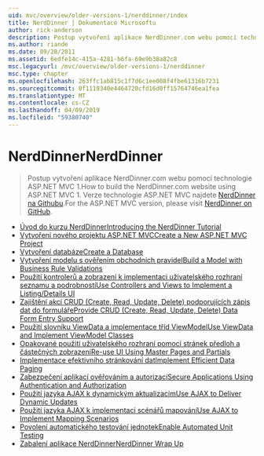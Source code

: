 ```yaml
---
uid: mvc/overview/older-versions-1/nerddinner/index
title: NerdDinner | Dokumentace Microsoftu
author: rick-anderson
description: Postup vytvoření aplikace NerdDinner.com webu pomocí technologie ASP.NET MVC 1. Verze technologie ASP.NET MVC 3 najdete na adrese nerddinner na Githubu.
ms.author: riande
ms.date: 09/28/2011
ms.assetid: 6edfe14c-415a-4281-b6fa-69e9b38a82c8
msc.legacyurl: /mvc/overview/older-versions-1/nerddinner
msc.type: chapter
ms.openlocfilehash: 263ffc1ab815c1f7d6c1ee008f4fbe61316b7231
ms.sourcegitcommit: 0f1119340e4464720cfd16d0ff15764746ea1fea
ms.translationtype: MT
ms.contentlocale: cs-CZ
ms.lasthandoff: 04/09/2019
ms.locfileid: "59380740"
---
```

# <a name="nerddinner"></a><span data-ttu-id="93cc7-104">NerdDinner</span><span class="sxs-lookup"><span data-stu-id="93cc7-104">NerdDinner</span></span>

> <span data-ttu-id="93cc7-105">Postup vytvoření aplikace NerdDinner.com webu pomocí technologie ASP.NET MVC 1.</span><span class="sxs-lookup"><span data-stu-id="93cc7-105">How to build the NerdDinner.com website using ASP.NET MVC 1.</span></span> <span data-ttu-id="93cc7-106">Verze technologie ASP.NET MVC najdete [NerdDinner na Githubu](https://github.com/AspNetMVPSamples/NerdDinner).</span><span class="sxs-lookup"><span data-stu-id="93cc7-106">For the ASP.NET MVC version, please visit [NerdDinner on GitHub](https://github.com/AspNetMVPSamples/NerdDinner).</span></span>


- [<span data-ttu-id="93cc7-107">Úvod do kurzu NerdDinner</span><span class="sxs-lookup"><span data-stu-id="93cc7-107">Introducing the NerdDinner Tutorial</span></span>](introducing-the-nerddinner-tutorial.md)
- [<span data-ttu-id="93cc7-108">Vytvoření nového projektu ASP.NET MVC</span><span class="sxs-lookup"><span data-stu-id="93cc7-108">Create a New ASP.NET MVC Project</span></span>](create-a-new-aspnet-mvc-project.md)
- [<span data-ttu-id="93cc7-109">Vytvoření databáze</span><span class="sxs-lookup"><span data-stu-id="93cc7-109">Create a Database</span></span>](create-a-database.md)
- [<span data-ttu-id="93cc7-110">Vytvoření modelu s ověřením obchodních pravidel</span><span class="sxs-lookup"><span data-stu-id="93cc7-110">Build a Model with Business Rule Validations</span></span>](build-a-model-with-business-rule-validations.md)
- [<span data-ttu-id="93cc7-111">Použití kontrolerů a zobrazení k implementaci uživatelského rozhraní seznamu a podrobností</span><span class="sxs-lookup"><span data-stu-id="93cc7-111">Use Controllers and Views to Implement a Listing/Details UI</span></span>](use-controllers-and-views-to-implement-a-listingdetails-ui.md)
- [<span data-ttu-id="93cc7-112">Zajištění akcí CRUD (Create, Read, Update, Delete) podporujících zápis dat do formuláře</span><span class="sxs-lookup"><span data-stu-id="93cc7-112">Provide CRUD (Create, Read, Update, Delete) Data Form Entry Support</span></span>](provide-crud-create-read-update-delete-data-form-entry-support.md)
- [<span data-ttu-id="93cc7-113">Použití slovníku ViewData a implementace tříd ViewModel</span><span class="sxs-lookup"><span data-stu-id="93cc7-113">Use ViewData and Implement ViewModel Classes</span></span>](use-viewdata-and-implement-viewmodel-classes.md)
- [<span data-ttu-id="93cc7-114">Opakované použití uživatelského rozhraní pomocí stránek předloh a částečných zobrazení</span><span class="sxs-lookup"><span data-stu-id="93cc7-114">Re-use UI Using Master Pages and Partials</span></span>](re-use-ui-using-master-pages-and-partials.md)
- [<span data-ttu-id="93cc7-115">Implementace efektivního stránkování dat</span><span class="sxs-lookup"><span data-stu-id="93cc7-115">Implement Efficient Data Paging</span></span>](implement-efficient-data-paging.md)
- [<span data-ttu-id="93cc7-116">Zabezpečení aplikací ověřováním a autorizací</span><span class="sxs-lookup"><span data-stu-id="93cc7-116">Secure Applications Using Authentication and Authorization</span></span>](secure-applications-using-authentication-and-authorization.md)
- [<span data-ttu-id="93cc7-117">Použití jazyka AJAX k dynamickým aktualizacím</span><span class="sxs-lookup"><span data-stu-id="93cc7-117">Use AJAX to Deliver Dynamic Updates</span></span>](use-ajax-to-deliver-dynamic-updates.md)
- [<span data-ttu-id="93cc7-118">Použití jazyka AJAX k implementaci scénářů mapování</span><span class="sxs-lookup"><span data-stu-id="93cc7-118">Use AJAX to Implement Mapping Scenarios</span></span>](use-ajax-to-implement-mapping-scenarios.md)
- [<span data-ttu-id="93cc7-119">Povolení automatického testování jednotek</span><span class="sxs-lookup"><span data-stu-id="93cc7-119">Enable Automated Unit Testing</span></span>](enable-automated-unit-testing.md)
- [<span data-ttu-id="93cc7-120">Zabalení aplikace NerdDinner</span><span class="sxs-lookup"><span data-stu-id="93cc7-120">NerdDinner Wrap Up</span></span>](nerddinner-wrap-up.md)
